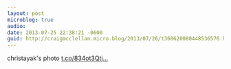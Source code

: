 ```yaml
---
layout: post
microblog: true
audio: 
date: 2013-07-25 22:38:21 -0600
guid: http://craigmcclellan.micro.blog/2013/07/26/t360620080448536576.html
---
```

christayak's photo [t.co/834ot3Qtj...](http://t.co/834ot3Qtjh)
